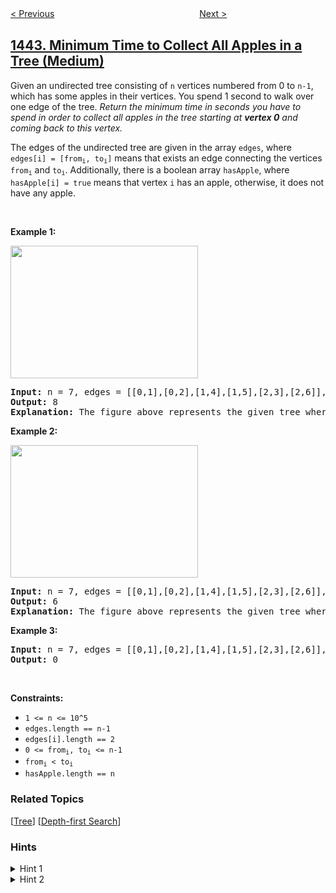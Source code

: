 <!--|This file generated by command(leetcode description); DO NOT EDIT.    |-->
<!--+----------------------------------------------------------------------+-->
<!--|@author    openset <openset.wang@gmail.com>                           |-->
<!--|@link      https://github.com/openset                                 |-->
<!--|@home      https://github.com/openset/leetcode                        |-->
<!--+----------------------------------------------------------------------+-->

[< Previous](../count-triplets-that-can-form-two-arrays-of-equal-xor "Count Triplets That Can Form Two Arrays of Equal XOR")
　　　　　　　　　　　　　　　　
[Next >](../number-of-ways-of-cutting-a-pizza "Number of Ways of Cutting a Pizza")

## [1443. Minimum Time to Collect All Apples in a Tree (Medium)](https://leetcode.com/problems/minimum-time-to-collect-all-apples-in-a-tree "收集树上所有苹果的最少时间")

<p>Given an undirected tree consisting of <code>n</code> vertices numbered from 0 to <code>n-1</code>, which has some apples in their&nbsp;vertices. You spend 1 second to walk over one&nbsp;edge of the tree.&nbsp;<em>Return the minimum time in seconds&nbsp;you have to spend&nbsp;in order to collect all apples in the tree starting at <strong>vertex 0</strong> and coming back to this vertex.</em></p>

<p>The edges of the undirected tree are given in the array <code>edges</code>, where <code>edges[i] = [from<sub>i</sub>, to<sub>i</sub>]</code> means that exists an edge connecting the vertices <code>from<sub>i</sub></code> and <code>to<sub>i</sub></code>. Additionally, there is&nbsp;a boolean array <code>hasApple</code>, where <code>hasApple[i] = true</code>&nbsp;means that&nbsp;vertex <code>i</code> has an apple, otherwise, it does not have any apple.</p>

<p>&nbsp;</p>
<p><strong>Example 1:</strong></p>

<p><strong><img alt="" src="https://assets.leetcode.com/uploads/2020/04/23/min_time_collect_apple_1.png" style="width: 300px; height: 212px;" /></strong></p>

<pre>
<strong>Input:</strong> n = 7, edges = [[0,1],[0,2],[1,4],[1,5],[2,3],[2,6]], hasApple = [false,false,true,false,true,true,false]
<strong>Output:</strong> 8 
<strong>Explanation:</strong> The figure above represents the given tree where red vertices have an apple. One optimal path to collect all apples is shown by the green arrows.  
</pre>

<p><strong>Example 2:</strong></p>

<p><strong><img alt="" src="https://assets.leetcode.com/uploads/2020/04/23/min_time_collect_apple_2.png" style="width: 300px; height: 212px;" /></strong></p>

<pre>
<strong>Input:</strong> n = 7, edges = [[0,1],[0,2],[1,4],[1,5],[2,3],[2,6]], hasApple = [false,false,true,false,false,true,false]
<strong>Output:</strong> 6
<strong>Explanation:</strong> The figure above represents the given tree where red vertices have an apple. One optimal path to collect all apples is shown by the green arrows.  
</pre>

<p><strong>Example 3:</strong></p>

<pre>
<strong>Input:</strong> n = 7, edges = [[0,1],[0,2],[1,4],[1,5],[2,3],[2,6]], hasApple = [false,false,false,false,false,false,false]
<strong>Output:</strong> 0
</pre>

<p>&nbsp;</p>
<p><strong>Constraints:</strong></p>

<ul>
	<li><code>1 &lt;= n &lt;= 10^5</code></li>
	<li><code>edges.length == n-1</code></li>
	<li><code>edges[i].length == 2</code></li>
	<li><code>0 &lt;= from<sub>i</sub>, to<sub>i</sub> &lt;= n-1</code></li>
	<li><code>from<sub>i</sub>&nbsp;&lt; to<sub>i</sub></code></li>
	<li><code>hasApple.length == n</code></li>
</ul>

### Related Topics
  [[Tree](../../tag/tree/README.md)]
  [[Depth-first Search](../../tag/depth-first-search/README.md)]

### Hints
<details>
<summary>Hint 1</summary>
Note that if a node u contains an apple then all edges in the path from the root to the node u have to be used forward and backward (2 times).
</details>

<details>
<summary>Hint 2</summary>
Therefore use a depth-first search (DFS) to check if an edge will be used or not.
</details>
